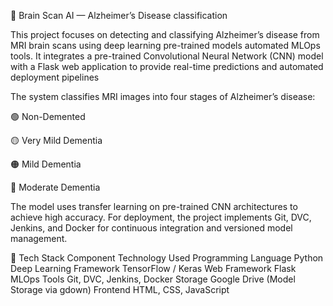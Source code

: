 🧠 Brain Scan AI — Alzheimer’s Disease classification

This project focuses on detecting and classifying Alzheimer’s disease from MRI brain scans using deep learning pre-trained models automated MLOps tools.
It integrates a pre-trained Convolutional Neural Network (CNN) model with a Flask web application to provide real-time predictions and automated deployment pipelines

The system classifies MRI images into four stages of Alzheimer’s disease:

🟢 Non-Demented

🟡 Very Mild Dementia

🟠 Mild Dementia

🔴 Moderate Dementia

The model uses transfer learning on pre-trained CNN architectures to achieve high accuracy.
For deployment, the project implements Git, DVC, Jenkins, and Docker for continuous integration and versioned model management.

🧰 Tech Stack
Component	Technology Used
Programming Language	Python
Deep Learning Framework	TensorFlow / Keras
Web Framework	Flask
MLOps Tools	Git, DVC, Jenkins, Docker
Storage	Google Drive (Model Storage via gdown)
Frontend	HTML, CSS, JavaScript

